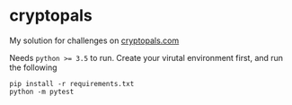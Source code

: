 # cryptopals

My solution for challenges on [cryptopals.com](https://cryptopals.com)

Needs `python >= 3.5` to run. Create your virutal environment first, and run the following

```
pip install -r requirements.txt
python -m pytest
```
